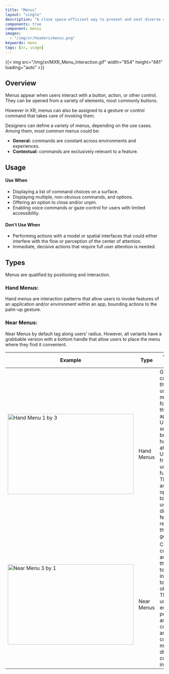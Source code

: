 ```yaml
---
title: "Menus"
layout: "single"
description: "A close space-efficient way to present and nest diverse commands."
components: true
component: menus
images:
  - "/img/xr/headers/menus.png"
keywords: menu
tags: [xr, usage]
---
```


{{< img src="/img/xr/MXR_Menu_Interaction.gif" width="854" height="481" loading="auto" >}}

## Overview

Menus appear when users interact with a button, action, or other control. They can be opened from a variety of elements, most commonly buttons.

However in XR, menus can also be assigned to a gesture or control command that takes care of invoking them.

Designers can define a variety of menus, depending on the use cases. Among them, most common menus could be:

- **General:** commands are constant across environments and experiences.
- **Contextual:** commands are exclusively relevant to a feature.

## Usage

#### Use When

- Displaying a list of command choices on a surface.
- Displaying multiple, non-obvious commands, and options.
- Offering an option to close and/or unpin.
- Enabling voice commands or gaze-control for users with limited accessibility.

#### Don't Use When

- Performing actions with a model or spatial interfaces that could either interfere with the flow or perception of the center of attention.
- Immediate, decisive actions that require full user attention is needed.

## Types

Menus are qualified by positioning and interaction.

### Hand Menus:

Hand menus are interaction patterns that allow users to invoke features of an application and/or environment within an app, bounding actions to the palm-up gesture.

### Near Menus:

Near Menus by default tag along users’ radius. However, all variants have a grabbable version with a bottom handle that allow users to place the menu where they find it convenient.

<table class="table table-bordered">
  <thead class="thead-light">
    <tr>
      <th>Example</th>
      <th>Type </th>
      <th>When to use</th>
    </tr>
  </thead>
  <tbody>
      <td><img src="/img/xr/HandMenu_Classic_1x3.png" alt="Hand Menu 1 by 3" width="400" height="254" loading="lazy"></td>
      <td>Hand Menus</td>
      <td>
        Generic commands that allow users to move forward in the application. Users can seamlessly bring up hand-attached UIs for frequently used functions. They offer an opportunity to help users discover features by relying on this natural gesture.
      </td>
    </tr>
    <tr>
        <tr>
      <td><img src="/img/xr/NearMenu_Classic_3x1.png" alt="Near Menu 3 by 1" width="400" height="254" loading="lazy"></td>
      <td>Near Menus</td>
      <td>
        Contextual commands and actions that need to be taken in relation to a virtual object.  They usually emerge pop from another command and can contain multiple, diverse commands in them.
      </td>
    </tr>
    <tr>
  </tbody>
</table>
